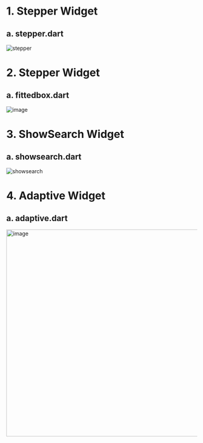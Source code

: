 # 1. Stepper Widget

## a. stepper.dart
![stepper](https://github.com/KRFLUTTERUG/wiki-flutter-widget/assets/17956765/5ec1023b-3386-41b4-b0c5-32cdfcac2e0d)

# 2. Stepper Widget

## a. fittedbox.dart
![image](https://github.com/KRFLUTTERUG/wiki-flutter-widget/assets/17956765/d49a92c2-6e01-497f-8687-d97cfe663849)

# 3. ShowSearch Widget

## a. showsearch.dart
![showsearch](https://github.com/KRFLUTTERUG/wiki-flutter-widget/assets/17956765/bc02240a-3832-4a33-8313-a566e95c9a9f)

# 4. Adaptive Widget

## a. adaptive.dart
<img width="545" alt="image" src="https://github.com/KRFLUTTERUG/wiki-flutter-widget/assets/17956765/46f31b2c-abec-4e49-a3e7-ab9c28471a7a">